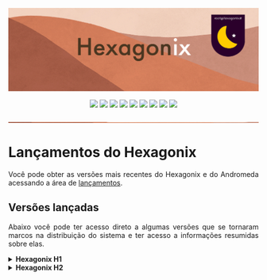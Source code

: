 <!-- Vamos adicionar o logotipo do sistema -->

<p align="center">
<img src="https://github.com/hexagonix/Doc/blob/main/Img/banner.png">
</p>

<div align="center">

![](https://img.shields.io/github/license/hexagonix/hexagonix.svg)
![](https://img.shields.io/github/stars/hexagonix/hexagonix.svg)
![](https://img.shields.io/github/issues/hexagonix/hexagonix.svg)
![](https://img.shields.io/github/issues-closed/hexagonix/hexagonix.svg)
![](https://img.shields.io/github/issues-pr/hexagonix/hexagonix.svg)
![](https://img.shields.io/github/issues-pr-closed/hexagonix/hexagonix.svg)
![](https://img.shields.io/github/downloads/hexagonix/hexagonix/total.svg)
![](https://img.shields.io/github/release/hexagonix/hexagonix.svg)
[![](https://img.shields.io/twitter/follow/hexagonixOS.svg?style=social&label=Follow%20%40HexagonixOS)](https://twitter.com/hexagonixOS)

</div>

<!-- Vai funcionar como <hr> -->

<img src="https://github.com/hexagonix/Doc/blob/main/Img/hr.png" width="100%" height="2px" />

# Lançamentos do Hexagonix

<div align="justify">

Você pode obter as versões mais recentes do Hexagonix e do Andromeda acessando a área de [lançamentos](https://github.com/hexagonix/hexagonix/releases).

</div>

## Versões lançadas

<div align="justify">

Abaixo você pode ter acesso direto a algumas versões que se tornaram marcos na distribuição do sistema e ter acesso a informações resumidas sobre elas.

</div>

<details title="Hexagonix H1" align='left'>
<br>
<summary align='left'><strong>Hexagonix H1</strong></summary>

<div align="justify">

Essa é a primeira versão amplamente testada e marcada como estável do sistema. O Hexagonix H1 também é a base do Andromeda H1. Muitas melhorias foram feitas desde as versões anteriores do sistema, que utilizavam séries de números para identificar as versões. A versão 1.2-beta, na numeração anterior, foi aprimorada e serviu de base para o desenvolvimento da versão mais estável até hoje, a versão H1, o lançamento público do sistema. Você pode obter essa versão [aqui](https://github.com/hexagonix/hexagonix/releases/tag/H1). Essa versão continuará sendo aprimorada e as alterações serão disponibilizadas continuamente.

</div>

<details title="Hexagonix H1 R1 (Caladan)" align='left'>
<br>
<summary align='left'>Hexagonix H1 R1 (Caladan)</summary>

<div align="justify">

O Hexagonix H1 R1 (codenome Caladan) é o primeiro pacote de correções para a versão H1 do Hexagonix. Muitas melhorias foram feitas em vários utilitários Unix do Hexagonix, bem como aprimoramentos e correções foram feitas no userland Andromeda. O Hexagon foi atualizado para a versão 9.3, com muitas correções de bugs, melhorias de estabilidade, maior desempenho e menor footprint de memória, bem como suporte corrigido à mouses PS/2 (e USB por emulação PS/2) e outros dispositivos. Vá até a área de [lançamentos](https://github.com/hexagonix/hexagonix/releases) e busque a versão H1 R1.

</div>

</details>

<details title="Hexagonix H1 R2 (Caladan)" align='left'>
<br>
<summary align='left'>Hexagonix H1 R2 (Caladan)</summary>

<div align="justify">

Segundo pacote de atualizações para a versão H1 do Hexagonix/Andromeda, que inclui:

- Kernel Hexagon v9.4A;
- Melhorias em vários utilitários do Hexagonix;
- Melhorias em vários utilitários Andromeda;

Foram identificadas diversas falhas de execução em vários utilitários do Andromeda que foram corrigidas nessa versão. Atualizações também foram adicionadas ao Hexagon, diminuindo a pressão de memória e mirando erros identificados durante a execução do sistema. Os manuais do sistema também foram atualizados, bem como a nomenclatura usada em uma série de utilitários. A partir de agora, a próxima atualização da versão H1 irá focar em melhorias e adição de novos recursos.  Vá até a área de [lançamentos](https://github.com/hexagonix/hexagonix/releases) e busque a versão H1 R2.

</div>

</details>

<details title="Hexagonix H1 R3 (Duna)" align='left'>
<br>
<summary align='left'>Hexagonix H1 R3 (Duna)</summary>

<div align="justify">

Lançamento final da versão H1 do sistema. Esse é o lançamento análogo a uma versão 1.0 do software. Para tanto, os números de versão interno de diversos componentes do sistema foram alterados para celebrar esse marco. O Hexagon passa a se identificar como na versão 1.0, bem como outros componentes. A versão foi amplamente testada e está estável. O lançamento H1 R3 inclui:

- Kernel Hexagon v1.0;
- Correções gerais em vários utilitários Hexagonix e Andromeda;
- Melhorias nas bibliotecas do sistema;
- Correções de estabilidade em vários utilitários;
- Melhorias no Configuações do Andromeda;

Vá até a área de [lançamentos](https://github.com/hexagonix/hexagonix/releases) e busque a versão H1 R3.

</div>

</details>

<details title="Hexagonix H1 R4 (Vega)" align='left'>
<br>
<summary align='left'>Hexagonix H1 R4 (Vega)</summary>

<div align="justify">

Melhorias e correção de bugs em todo o sistema.

- Correções gerais em vários utilitários Hexagonix e Andromeda;
- Melhorias nas bibliotecas do sistema;
- Correções de estabilidade em vários utilitários;
- Melhorias no Configuações do Andromeda;

</div>

</details>

<details title="Hexagonix H1 R5 (Orion)" align='left'>
<br>
<summary align='left'>Hexagonix H1 R5 (Orion)</summary>

<div align="justify">

Essa atualização do sistema conserta vários bugs no sistema, incluindo problemas encontrados ao iniciar em máquinas físicas e em ambientes virtualizados no HBoot e no Hexagon.

- Kernel Hexagon v1.1;
- Correções gerais em vários utilitários Hexagonix e Andromeda;
- Melhorias nas bibliotecas do sistema;
- Correções de estabilidade em vários utilitários;
- Melhorias no Configuações do Andromeda;

</div>

</details>

</details>

<details title="Hexagonix H2" align='left'>
<br>
<summary align='left'><strong>Hexagonix H2</strong></summary>

<details title="Hexagonix H2 (versões de desenvolvimento)" align='left'>
<summary align='left'>Hexagonix H2 (versões de desenvolvimento)</summary>

<details title="Hexagonix H2-dev.beta1" align='left'>
<br>
<summary align='left'>Hexagonix H2-dev.beta1</summary>

<div align="justify">

A versão em desenvolvimento, H2 (codenome Vita Nova), é a próxima versão do Hexagonix. Até o momento, as alterações e melhorias em relação ao Hexagonix H1-R6 são:

- Kernel Hexagon v1.1.2;
- Fusão das distribuições Hexagonix e Andromeda em uma única distribuição;
- Remoção de extensão de arquivo para os binários do sistema;
- Adição de termos de licença na imagem do sistema;
- Melhorias em utilitários Unix e Hexagonix-Andromeda (antigos aplicativos Andromeda);
- Hexagon Boot v0.3 (incompatível com a versão H1).

</div>

</details>

<details title="Hexagonix H2-dev.beta4" align='left'>
<br>
<summary align='left'>Hexagonix H2-dev.beta4</summary>

<div align="justify">

- Alteração profunda no utilitário Unix atop;
- atop renomeado para htop;
- Melhorias no daemon logind;
- Fonte hint renomeada para Avatar;
- Remoção do arquivo Unix.sh da libasm;
- Constantes de Unix.s movidas para o utilitário Unix man.

</div>

</details>

<details title="Hexagonix H2-dev.beta5" align='left'>
<br>
<summary align='left'>Hexagonix H2-dev.beta5</summary>

<div align="justify">

- Correção de emergência do Hexagon (v1.1.7), devido à problemas de vazamento de memória ao solicitar a reinicialização do dispositivo (afeta as versões H2-dev.beta1 a H2-dev.beta4);
- Utilitário init v2.0, com suporte a execução de múltiplos serviços em lista.
- Desativação do modo de login "moderno" em logind. A interface de login padrão segue o observado em sistemas Unix-like (FreeBSD como maior inspiração);
- Melhorias gerais nos seguintes utilitários Unix:
  - [x] login;
  - [x] energia;
  - [x] htop;
  - [x] man;
  - [x] su;
  - [x] top;
  - [x] uname;
- Testes executados para verificar o funcionamento correto do sistema (nenhum novo problema encontrado).

</div>

</details>

<details title="Hexagonix H2-dev.beta5" align='left'>
<br>
<summary align='left'>Hexagonix H2-dev.beta6</summary>

<div align="justify">

A versão H2-dev.beta6 veio padronizar uma série de serviços do Hexagonix, bem como aplicar conformidade nos fontes e comentários do sistema. A maioria das alterações dessa versão não são visíveis ao usuário, mas são importantes para garantir a estabilidade do sistema. Veja as alterações mais importantes:

- Melhorias nas mensagens dos utilitários do sistema, sobretudo em mensagens de erro;
- Correções nos seguintes utilitários do sistema:
  - [x] DOSsh;
  - [x] init;
  - [x] su - Um erro de definição poderia levar ao travamento ou não funcionamento do utilitário, uma vez que tentaria carregar o shell padrão (sh) com o nome sh.app;
  - [x] login;
- Remoção total de referências ao Andromeda, uma vez que a distribuição foi fundida ao Hexagonix (ver Hexagonix H2-dev.beta1). A remoção se deu em:
  - Nome de funções;
  - Nome de variáveis e constantes;
  - Comentários;
- Melhoria nas páginas de manual de todos os utilitários;
- Melhoria na documentação online do Hexagon.

- [x] Data de lançamento: 25/11/2022

</div>

</details>

</details>

</details>
